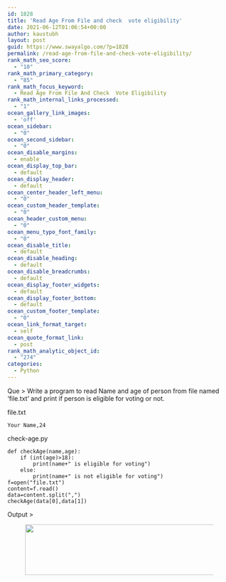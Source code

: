 ```yaml
---
id: 1828
title: 'Read Age From File and check  vote eligibility'
date: 2021-06-12T01:06:54+00:00
author: kaustubh
layout: post
guid: https://www.swayalgo.com/?p=1828
permalink: /read-age-from-file-and-check-vote-eligibility/
rank_math_seo_score:
  - "10"
rank_math_primary_category:
  - "85"
rank_math_focus_keyword:
  - Read Age From File And Check  Vote Eligibility
rank_math_internal_links_processed:
  - "1"
ocean_gallery_link_images:
  - 'off'
ocean_sidebar:
  - "0"
ocean_second_sidebar:
  - "0"
ocean_disable_margins:
  - enable
ocean_display_top_bar:
  - default
ocean_display_header:
  - default
ocean_center_header_left_menu:
  - "0"
ocean_custom_header_template:
  - "0"
ocean_header_custom_menu:
  - "0"
ocean_menu_typo_font_family:
  - "0"
ocean_disable_title:
  - default
ocean_disable_heading:
  - default
ocean_disable_breadcrumbs:
  - default
ocean_display_footer_widgets:
  - default
ocean_display_footer_bottom:
  - default
ocean_custom_footer_template:
  - "0"
ocean_link_format_target:
  - self
ocean_quote_format_link:
  - post
rank_math_analytic_object_id:
  - "274"
categories:
  - Python
---
```

 

Que > Write a program to read Name and age of person from file named &#8216;file.txt&#8217; and print if person is eligible for voting or not.

file.txt

<pre class="wp-block-code"><code>Your Name,24</code></pre>

check-age.py

<pre class="wp-block-code"><code>def checkAge(name,age):
    if (int(age)>18):
        print(name+" is eligible for voting")
    else:
        print(name+" is not eligible for voting")
f=open("file.txt")
content=f.read()
data=content.split(",")
checkAge(data&#91;0],data&#91;1])</code></pre>

Output ><figure class="wp-block-image size-large">

<img loading="lazy" width="827" height="114" src="http://blog.kaustubh.codes/imgs/wp-content/uploads/2021/06/image.png" alt="" class="wp-image-1829" srcset="https://blog.kaustubh.codes/wp-content/uploads/2021/06/image.png 827w, https://blog.kaustubh.codes/wp-content/uploads/2021/06/image-300x41.png 300w, https://blog.kaustubh.codes/wp-content/uploads/2021/06/image-768x106.png 768w" sizes="(max-width: 827px) 100vw, 827px" /> </figure>